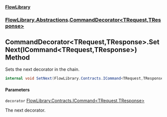 #### [FlowLibrary](FlowLibrary.md 'FlowLibrary')
### [FlowLibrary.Abstractions](FlowLibrary.Abstractions.md 'FlowLibrary.Abstractions').[CommandDecorator&lt;TRequest,TResponse&gt;](CommandDecorator_TRequest,TResponse_.md 'FlowLibrary.Abstractions.CommandDecorator<TRequest,TResponse>')

## CommandDecorator<TRequest,TResponse>.SetNext(ICommand<TRequest,TResponse>) Method

Sets the next decorator in the chain.

```csharp
internal void SetNext(FlowLibrary.Contracts.ICommand<TRequest,TResponse> decorator);
```
#### Parameters

<a name='FlowLibrary.Abstractions.CommandDecorator_TRequest,TResponse_.SetNext(FlowLibrary.Contracts.ICommand_TRequest,TResponse_).decorator'></a>

`decorator` [FlowLibrary.Contracts.ICommand&lt;](ICommand_TRequest,TResponse_.md 'FlowLibrary.Contracts.ICommand<TRequest,TResponse>')[TRequest](CommandDecorator_TRequest,TResponse_.md#FlowLibrary.Abstractions.CommandDecorator_TRequest,TResponse_.TRequest 'FlowLibrary.Abstractions.CommandDecorator<TRequest,TResponse>.TRequest')[,](ICommand_TRequest,TResponse_.md 'FlowLibrary.Contracts.ICommand<TRequest,TResponse>')[TResponse](CommandDecorator_TRequest,TResponse_.md#FlowLibrary.Abstractions.CommandDecorator_TRequest,TResponse_.TResponse 'FlowLibrary.Abstractions.CommandDecorator<TRequest,TResponse>.TResponse')[&gt;](ICommand_TRequest,TResponse_.md 'FlowLibrary.Contracts.ICommand<TRequest,TResponse>')

The next decorator.